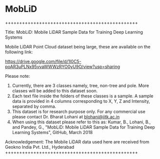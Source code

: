 # MobLiD
+++++++++++++++++++++++++++++++++++++++++++++++

Title:
MobLiD: Mobile LiDAR Sample Data for Training Deep Learning Systems

Mobile LiDAR Point Cloud dataset being large, these are available on the
following link:

https://drive.google.com/file/d/1l0C5-poAR3uPLNx95vvaWWWzRYO0yU9O/view?usp=sharing

Please note:
1. Currently, there are 3 classes namely, tree, non-tree and pole. More
classes will be added to this dataset soon.
2. Each text file inside the folders of these classes is a sample.  A
sample data is provided in 4 columns corresponding to X, Y, Z and
Intensity, separated by comma.
3. This dataset is for research purpose only.  For any commercial use
please contact Dr. Bharat Lohani at blohani@iitk.ac.in
4. When using this dataset please refer to this as:
Kumar, B., Lohani, B., and Pandey, G., "MobLiD: Mobile LiDAR Sample Data
for Training Deep Learning Systems",  GitHub, March 2018

Acknowledgement: The Mobile LiDAR data used here are received from Geokno
India Pvt. Ltd., Hyderabad
+++++++++++++++++++++++++++++++++++++++++++++++
